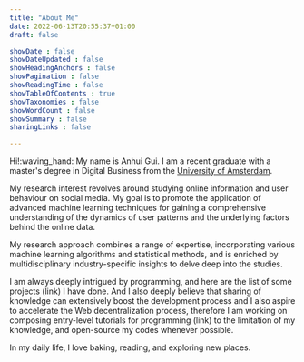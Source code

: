 ```yaml
---
title: "About Me"
date: 2022-06-13T20:55:37+01:00
draft: false

showDate : false
showDateUpdated : false
showHeadingAnchors : false
showPagination : false
showReadingTime : false
showTableOfContents : true
showTaxonomies : false 
showWordCount : false
showSummary : false
sharingLinks : false

---
```


Hi!:waving_hand: My name is Anhui Gui. I am a recent graduate with a master's degree in Digital Business from the [University of Amsterdam](https://www.uva.nl/en).

My research interest revolves around studying online information and user behaviour on social media. My goal is to promote the application of advanced machine learning techniques for gaining a comprehensive understanding of the dynamics of user patterns and the underlying factors behind the online data.

My research approach combines a range of expertise, incorporating various machine learning algorithms and statistical methods, and is enriched by multidisciplinary industry-specific insights to delve deep into the studies.

I am always deeply intrigued by programming, and here are the list of some projects (link) I have done. And I also deeply believe that sharing of knowledge can extensively boost the development process and I also aspire to accelerate the Web decentralization process, therefore I am working on composing entry-level tutorials for programming (link) to the limitation of my knowledge, and open-source my codes whenever possible.

In my daily life, I love baking, reading, and exploring new places.

<!--galary-->